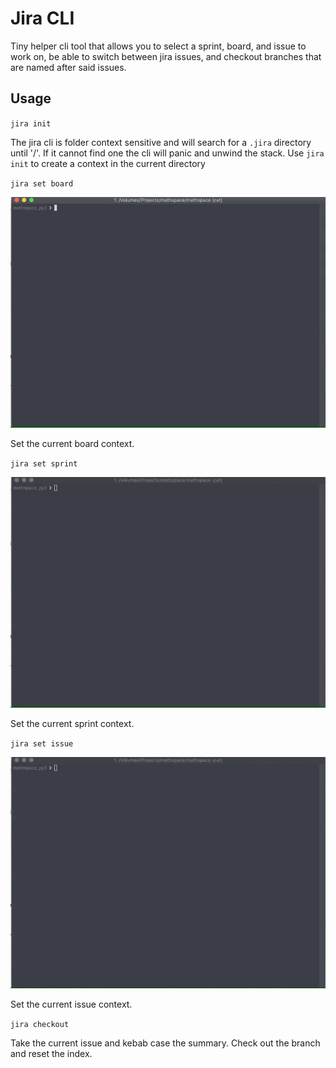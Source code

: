 # Jira CLI 

Tiny helper cli tool that allows you to select a sprint, board, and issue to work on, be able to switch between
jira issues, and checkout branches that are named after said issues.

## Usage 

`jira init`

The jira cli is folder context sensitive and will search for a `.jira` directory until '/'. If it cannot find one
the cli will panic and unwind the stack. Use `jira init` to create a context in the current directory

`jira set board`

![](./docs/board.gif)

Set the current board context.

`jira set sprint`

![](./docs/sprint.gif)

Set the current sprint context.

`jira set issue`

![](./docs/issue.gif)

Set the current issue context.

`jira checkout`

Take the current issue and kebab case the summary. Check out the branch and reset the index.
